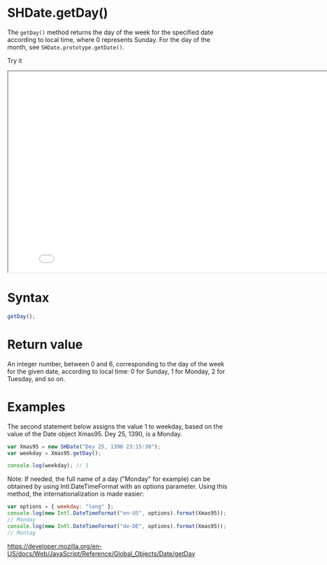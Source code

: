 # SHDate.getDay()

The <code>getDay()</code> method returns the day of the week for the specified date according to local time, where 0 represents Sunday. For the day of the month, see <code>SHDate.prototype.getDate()</code>.

Try it

<iframe style="width: 830px; height: 460px;" src="/SHDateTime-js/examples/live.html?function=getHours" title="MDN Web Docs Interactive Example" loading="lazy"></iframe>
<br/>

# Syntax

```js
getDay();
```

# Return value

An integer number, between 0 and 6, corresponding to the day of the week for the given date, according to local time: 0 for Sunday, 1 for Monday, 2 for Tuesday, and so on.

# Examples

The second statement below assigns the value 1 to weekday, based on the value of the Date object Xmas95. Dey 25, 1390, is a Monday.

```js
var Xmas95 = new SHDate("Dey 25, 1390 23:15:30");
var weekday = Xmas95.getDay();

console.log(weekday); // 1
```

Note: If needed, the full name of a day ("Monday" for example) can be obtained by using Intl.DateTimeFormat with an options parameter. Using this method, the internationalization is made easier:

```js
var options = { weekday: "long" };
console.log(new Intl.DateTimeFormat("en-US", options).format(Xmas95));
// Monday
console.log(new Intl.DateTimeFormat("de-DE", options).format(Xmas95));
// Montag
```

https://developer.mozilla.org/en-US/docs/Web/JavaScript/Reference/Global_Objects/Date/getDay
